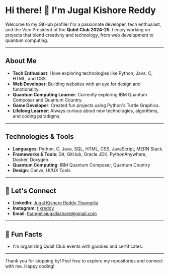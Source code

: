 # Hi there! 👋 I'm Jugal Kishore Reddy

Welcome to my GitHub profile! I'm a passionate developer, tech enthusiast, and the Vice President of the **Qubit Club 2024-25**. I enjoy working on projects that blend creativity and technology, from web development to quantum computing.

---

##  About Me
- **Tech Enthusiast**: I love exploring technologies like Python, Java, C, HTML, and CSS.  
- **Web Developer**: Building websites with an eye for design and functionality.  
- **Quantum Computing Learner**: Currently exploring IBM Quantum Composer and Quantum Country.  
- **Game Developer**: Created fun projects using Python's Turtle Graphics.  
- **Lifelong Learner**: Always curious about new technologies, algorithms, and coding paradigms.

---

##  Technologies & Tools
- **Languages**: Python, C, Java, SQL, HTML, CSS, JavaScript, MERN Stack.  
- **Frameworks & Tools**: Git, GitHub, Oracle JDK, PythonAnywhere, Docker, Doxygen.  
- **Quantum Computing**: IBM Quantum Composer, Quantum Country  
- **Design**: Canva, UI/UX Tools  

---

## 🔗 Let's Connect
- **LinkedIn**: [Jugal Kishore Reddy Thangella](https://linkedin.com/in/jugal-kishore-reddy-thangella)  
- **Instagram**: [tjkreddy](https://www.instagram.com/tjk_reddy_?igsh=MWc2OWZiMnFsenU5Zg%3D%3D&utm_source=qr)  
- **Email**: thangellajugalkishore@gmail.com

---

## 🌱 Fun Facts
-  I'm organizing Qubit Club events with goodies and certificates.  

---

Thank you for stopping by! Feel free to explore my repositories and connect with me. Happy coding!

